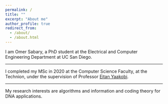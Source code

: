 ```yaml
---
permalink: /
title: ""
excerpt: "About me"
author_profile: true
redirect_from: 
  - /about/
  - /about.html
---
```


I am Omer Sabary, a PhD student at the Electrical and Computer Engineering Department at UC San Diego. 

---

I completed my MSc in 2020 at the Computer Science Faculty, at the Technion, under the supervision of Professor [Eitan Yaakobi](http://yaakobi.net.technion.ac.il/).

---

My research interests are algorithms and information and coding theory for DNA applications.

